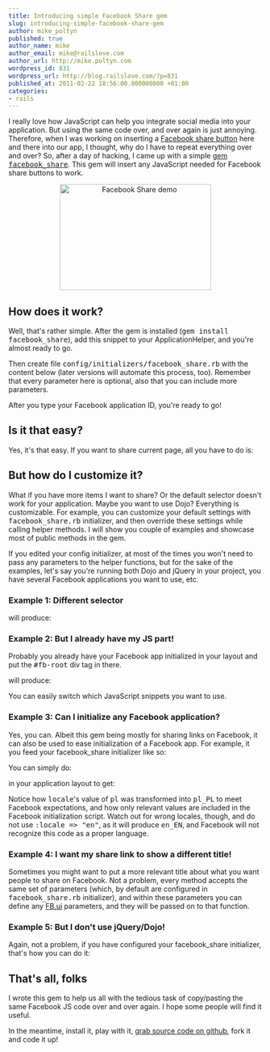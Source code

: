```yaml
---
title: Introducing simple Facebook Share gem
slug: introducing-simple-facebook-share-gem
author: mike_poltyn
published: true
author_name: mike
author_email: mike@railslove.com
author_url: http://mike.poltyn.com
wordpress_id: 831
wordpress_url: http://blog.railslove.com/?p=831
published_at: 2011-02-22 18:56:00.000000000 +01:00
categories:
- rails
---
```

I really love how JavaScript can help you integrate social media into your application. But using the same code over, and over again is just annoying.  Therefore, when I was working on inserting a <a href="http://developers.facebook.com/docs/reference/rest/stream.publish/">Facebook share button</a> here and there into our app, I thought, why do I have to repeat everything over and over? So, after a day of hacking, I came up with a simple <a href="https://github.com/holek/facebook_share">gem <tt>facebook_share</tt></a>. This gem will insert any JavaScript needed for Facebook share buttons to work.
<div style="text-align: center;"><a href="http://blog.railslove.com/wp-content/uploads/2011/02/fb-share-confirm.png"><img class="aligncenter size-medium wp-image-833" title="Facebook Share demo" src="http://blog.railslove.com/wp-content/uploads/2011/02/fb-share-confirm-300x210.png" alt="Facebook Share demo" width="300" height="210" /></a></div>
<h2>How does it work?</h2>
Well, that's rather simple. After the gem is installed (<tt>gem install facebook_share</tt>), add this snippet to your ApplicationHelper, and you're almost ready to go.

<script src="https://gist.github.com/838761.js?file=application_helper.rb"></script>

Then create file <tt>config/initializers/facebook_share.rb</tt> with the content below (later versions will automate this process, too). Remember that every parameter here is optional, also that you can include more parameters.

<script src="https://gist.github.com/838761.js?file=facebook_share.rb"></script>

After you type your Facebook application ID, you're ready to go!
<h2>Is it that easy?</h2>
Yes, it's that easy. If you want to share current page, all you have to do is:

<script src="https://gist.github.com/838761.js?file=simple_share.html.erb"></script>

<h2>But how do I customize it?</h2>
What if you have more items I want to share? Or the default selector doesn't work for your application. Maybe you want to use Dojo? Everything is customizable. For example, you can customize your default settings with <tt>facebook_share.rb</tt> initializer, and then override these settings while calling helper methods. I will show you couple of examples and showcase most of public methods in the gem.

If you edited your config initializer, at most of the times you won't need to pass any parameters to the helper functions, but for the sake of the examples, let's say you're running both Dojo and jQuery in your project, you have several Facebook applications you want to use, etc.

<h3>Example 1: Different selector</h3>
<script src="https://gist.github.com/838761.js?file=example_1.html.erb"></script>
will produce:
<script src="https://gist.github.com/838761.js?file=example_1.out.html"></script>

<h3>Example 2: But I already have my JS part!</h3>
Probably you already have your Facebook app initialized in your layout and put the <tt>#fb-root</tt> div tag in there.

<script src="https://gist.github.com/838761.js?file=example_2.html.erb"></script>
will produce:
<script src="https://gist.github.com/838761.js?file=example_2.out.html"></script>

You can easily switch which JavaScript snippets you want to use.

<h3>Example 3: Can I initialize any Facebook application?</h3>
Yes, you can. Albeit this gem being mostly for sharing links on Facebook, it can also be used to ease initialization of a Facebook app. For example, it you feed your facebook_share initializer like so:

<script src="https://gist.github.com/838761.js?file=example_3_facebook_share.rb"></script>

You can simply do:

<script src="https://gist.github.com/838761.js?file=example_3.html.erb"></script>

in your application layout to get:

<script src="https://gist.github.com/838761.js?file=example_3.out.html"></script>

Notice how <tt>locale</tt>'s value of <tt>pl</tt> was transformed into <tt>pl_PL</tt> to meet Facebook expectations, and how only relevant values are included in the Facebook initialization script. Watch out for wrong locales, though, and do not use <tt>:locale => "en"</tt>, as it will produce <tt>en_EN</tt>, and Facebook will not recognize this code as a proper language.

<h3>Example 4: I want my share link to show a different title!</h3>
Sometimes you might want to put a more relevant title about what you want people to share on Facebook. Not a problem, every method accepts the same set of parameters (which, by default are configured in <tt>facebook_share.rb</tt> initializer), and within these parameters you can define any <a href="http://developers.facebook.com/docs/reference/javascript/fb.ui/">FB.ui</a> parameters, and they will be passed on to that function.

<script src="https://gist.github.com/838952.js?file=example_4.html.erb"></script>

<script src="https://gist.github.com/838952.js?file=example_4.out.html"></script>

<h3>Example 5: But I don't use jQuery/Dojo!</h3>
Again, not a problem, if you have configured your facebook_share initializer, that's how you can do it:

<script src="https://gist.github.com/838952.js?file=example_5.html.erb"></script>

<script src="https://gist.github.com/838952.js?file=example_5.out.html"></script>

<h2>That's all, folks</h2>
I wrote this gem to help us all with the tedious task of copy/pasting the same Facebook JS code over and over again. I hope some people will find it useful.

In the meantime, install it, play with it, <a href="https://github.com/Holek/facebook_share">grab source code on github</a>, fork it and code it up!
